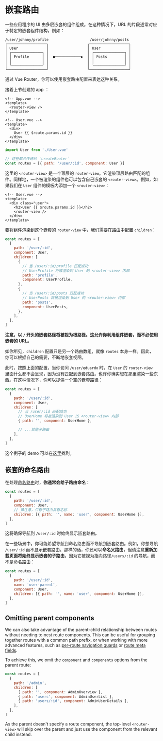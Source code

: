 # 嵌套路由

<VueSchoolLink
  href="https://vueschool.io/lessons/nested-routes"
  title="Learn about nested routes"
/>

一些应用程序的 UI 由多层嵌套的组件组成。在这种情况下，URL 的片段通常对应于特定的嵌套组件结构，例如：

```
/user/johnny/profile                   /user/johnny/posts 
┌──────────────────┐                  ┌──────────────────┐
│ User             │                  │ User             │
│ ┌──────────────┐ │                  │ ┌──────────────┐ │
│ │ Profile      │ │  ●────────────▶  │ │ Posts        │ │
│ │              │ │                  │ │              │ │
│ └──────────────┘ │                  │ └──────────────┘ │
└──────────────────┘                  └──────────────────┘
```

通过 Vue Router，你可以使用嵌套路由配置来表达这种关系。

接着上节创建的 app ：

```vue
<!-- App.vue -->
<template>
  <router-view />
</template>
```

```vue
<!-- User.vue -->
<template>
  <div>
    User {{ $route.params.id }}
  </div>
</template>
```

```js
import User from './User.vue'

// 这些都会传递给 `createRouter`
const routes = [{ path: '/user/:id', component: User }]
```

这里的 `<router-view>` 是一个顶层的 `router-view`。它渲染顶层路由匹配的组件。同样地，一个被渲染的组件也可以包含自己嵌套的 `<router-view>`。例如，如果我们在 `User` 组件的模板内添加一个 `<router-view>`：

```vue
<!-- User.vue -->
<template>
  <div class="user">
    <h2>User {{ $route.params.id }}</h2>
    <router-view />
  </div>
</template>
```

要将组件渲染到这个嵌套的 `router-view` 中，我们需要在路由中配置 `children`：

```js
const routes = [
  {
    path: '/user/:id',
    component: User,
    children: [
      {
        // 当 /user/:id/profile 匹配成功
        // UserProfile 将被渲染到 User 的 <router-view> 内部
        path: 'profile',
        component: UserProfile,
      },
      {
        // 当 /user/:id/posts 匹配成功
        // UserPosts 将被渲染到 User 的 <router-view> 内部
        path: 'posts',
        component: UserPosts,
      },
    ],
  },
]
```

**注意，以 `/` 开头的嵌套路径将被视为根路径。这允许你利用组件嵌套，而不必使用嵌套的 URL。**

如你所见，`children` 配置只是另一个路由数组，就像 `routes` 本身一样。因此，你可以根据自己的需要，不断地嵌套视图。

此时，按照上面的配置，当你访问 `/user/eduardo` 时，在 `User` 的 `router-view` 里面什么都不会呈现，因为没有匹配到嵌套路由。也许你确实想在那里渲染一些东西。在这种情况下，你可以提供一个空的嵌套路径：

```js
const routes = [
  {
    path: '/user/:id',
    component: User,
    children: [
      // 当 /user/:id 匹配成功
      // UserHome 将被渲染到 User 的 <router-view> 内部
      { path: '', component: UserHome },

      // ...其他子路由
    ],
  },
]
```

这个例子的 demo 可以在[这里](https://codesandbox.io/s/nested-views-vue-router-4-examples-hl326?initialpath=%2Fusers%2Feduardo)找到。

## 嵌套的命名路由

在处理[命名路由](./named-routes.md)时，**你通常会给子路由命名**：

```js
const routes = [
  {
    path: '/user/:id',
    component: User,
    // 请注意，只有子路由具有名称
    children: [{ path: '', name: 'user', component: UserHome }],
  },
]
```

这将确保导航到 `/user/:id` 时始终显示嵌套路由。

在一些场景中，你可能希望导航到命名路由而不导航到嵌套路由。例如，你想导航 `/user/:id` 而不显示嵌套路由。那样的话，你还可以**命名父路由**，但请注意**重新加载页面将始终显示嵌套的子路由**，因为它被视为指向路径`/users/:id` 的导航，而不是命名路由：

```js
const routes = [
  {
    path: '/user/:id',
    name: 'user-parent',
    component: User,
    children: [{ path: '', name: 'user', component: UserHome }],
  },
]
```

<!-- TODO: translation -->
## Omitting parent components <Badge text="4.1+" />

We can also take advantage of the parent-child relationship between routes without needing to nest route components. This can be useful for grouping together routes with a common path prefix, or when working with more advanced features, such as [per-route navigation guards](../advanced/navigation-guards#Per-Route-Guard) or [route meta fields](../advanced/meta).

To achieve this, we omit the `component` and `components` options from the parent route:

```js
const routes = [
  {
    path: '/admin',
    children: [
      { path: '', component: AdminOverview },
      { path: 'users', component: AdminUserList },
      { path: 'users/:id', component: AdminUserDetails },
    ], 
  },
]
```

As the parent doesn't specify a route component, the top-level `<router-view>` will skip over the parent and just use the component from the relevant child instead.
